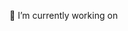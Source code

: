 
🔭 I’m currently working on <img src="https://icons-for-free.com/iconfiles/png/512/icon++html+icon-1320194800994962643.png" width="10" height="10">
